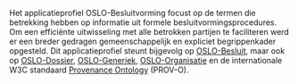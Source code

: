 Het applicatieprofiel OSLO-Besluitvorming focust op de termen die betrekking hebben op informatie uit 
formele besluitvormingsprocedures. Om een efficiënte uitwisseling met alle betrokken partijen te 
faciliteren werd er een breder gedragen gemeenschappelijk en expliciet begrippenkader opgesteld. 
Dit applicatieprofiel steunt bijgevolg op [OSLO-Besluit](https://data.vlaanderen.be/ns/besluit/),
maar ook op [OSLO-Dossier](https://data.vlaanderen.be/ns/dossier/), 
[OSLO-Generiek](https://data.vlaanderen.be/ns/generiek), 
[OSLO-Organisatie](https://data.vlaanderen.be/ns/organisatie)
 en de internationale W3C standaard [Provenance Ontology](https://www.w3.org/TR/prov-o/) (PROV-O).
